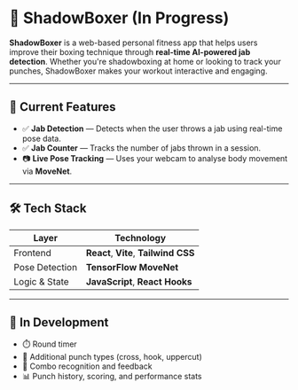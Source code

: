 # 🥊 ShadowBoxer (In Progress)

**ShadowBoxer** is a web-based personal fitness app that helps users improve their boxing technique through **real-time AI-powered jab detection**. Whether you're shadowboxing at home or looking to track your punches, ShadowBoxer makes your workout interactive and engaging.

---

## 🚀 Current Features

- ✅ **Jab Detection** — Detects when the user throws a jab using real-time pose data.
- ✅ **Jab Counter** — Tracks the number of jabs thrown in a session.
- 📷 **Live Pose Tracking** — Uses your webcam to analyse body movement via **MoveNet**.

---

## 🛠️ Tech Stack

| Layer        | Technology                        |
|--------------|------------------------------------|
| Frontend     | **React**, **Vite**, **Tailwind CSS** |
| Pose Detection | **TensorFlow MoveNet**             |
| Logic & State | **JavaScript**, **React Hooks**     |

---

## 🧪 In Development

- ⏱️ Round timer
- 👊 Additional punch types (cross, hook, uppercut)
- 🎯 Combo recognition and feedback
- 📊 Punch history, scoring, and performance stats
